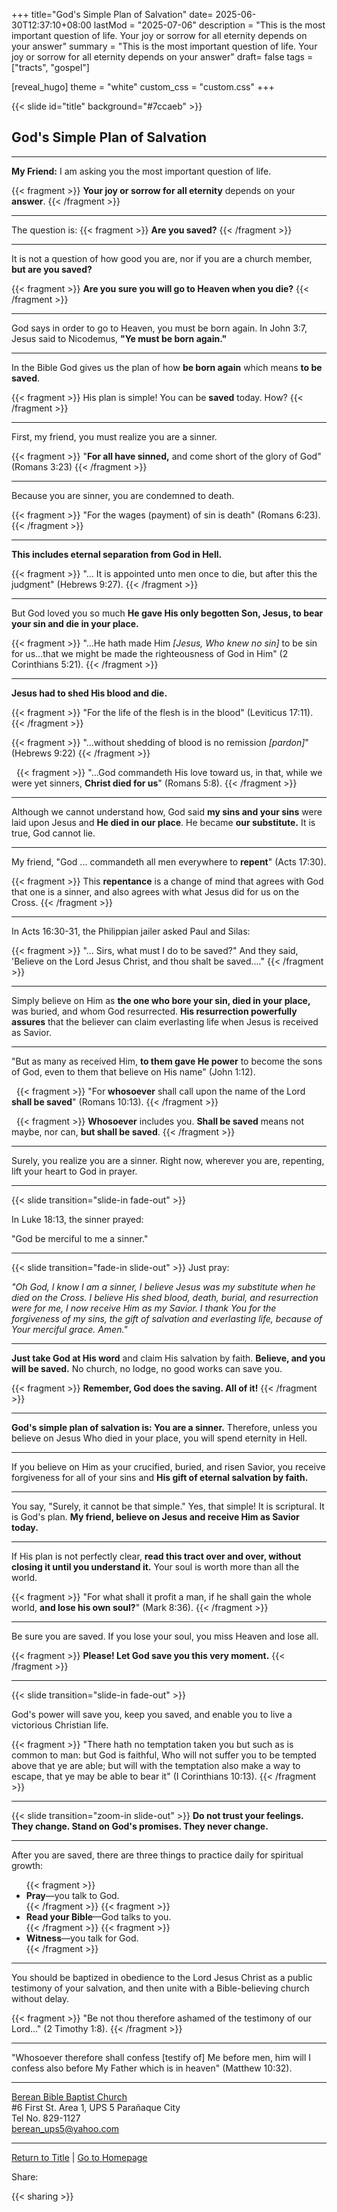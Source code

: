 +++
title="God's Simple Plan of Salvation"
date= 2025-06-30T12:37:10+08:00
lastMod = "2025-07-06"
description = "This is the most important question of life. Your joy or sorrow for all eternity depends on your answer"
summary = "This is the most important question of life. Your joy or sorrow for all eternity depends on your answer"
draft= false
tags = ["tracts", "gospel"]

[reveal_hugo]
  theme = "white"
  custom_css = "custom.css"
+++

{{< slide id="title" background="#7ccaeb"  >}}

## God's Simple Plan of Salvation

---


<b class="redtext">My Friend:</b> I am asking you the most important question of life.

{{< fragment >}}
**Your joy or sorrow for all eternity** depends on your **answer**.
{{< /fragment >}}

---

The question is:
{{< fragment >}}
<b>Are you saved?</b>
{{< /fragment >}}

---

It is not a question of how good you are,
nor if you are a church member, **but are you saved?** 

{{< fragment >}}
**Are you sure you will go to Heaven when you die?**
{{< /fragment >}}

---

God says in order to go to Heaven, you must be born again. In John 3:7, Jesus said to Nicodemus, <b class="redtext">"Ye must be born again."</b>

---

In the Bible God gives us the plan of how **be born again** which means **to be saved**. 

{{< fragment >}}
His plan is simple! You can be **saved** today. How?
{{< /fragment >}}

---


First, my friend, you must realize you are a sinner. 

{{< fragment >}}
<span class="redtext">"**For all have sinned,** and come short of the glory of God"</span> (Romans 3:23)
{{< /fragment >}}

---

Because you are sinner, you are condemned to death. 

{{< fragment >}}
<span class="redtext">"For the wages </span>(payment) <span class="redtext">of sin is death"</span> (Romans 6:23). 
{{< /fragment >}}

---
**This includes eternal separation from God in Hell.**

{{< fragment >}}
<span class="redtext">"... It is appointed unto men once to die, but after this the judgment"</span> (Hebrews 9:27).
{{< /fragment >}}

---

But God loved you so much **He gave His only begotten Son, Jesus, to bear your sin and die in your place.** 

{{< fragment >}}
<span class="redtext">"...He hath made Him</span> *[Jesus, Who knew no sin]* <span class="redtext">to be sin for us...that we might be made the righteousness of God in Him"</span> (2 Corinthians 5:21).
{{< /fragment >}}

---

**Jesus had to shed His blood and die.** 

{{< fragment >}}
<span class="redtext">"For the life of the flesh is in the blood"</span> (Leviticus 17:11). 
{{< /fragment >}}
&nbsp;

{{< fragment >}}
<span class="redtext">"...without shedding of blood is no remission</span> *[pardon]*" (Hebrews 9:22)
{{< /fragment >}}

&nbsp;
{{< fragment >}}
<span class="redtext">"...God commandeth His love toward us, in that, while we were yet sinners, **Christ died for us**"</span> (Romans 5:8).
{{< /fragment >}}


---

Although we cannot understand how, God said **my sins and your sins** were laid upon Jesus and **He died in our place**. He became **our substitute.** It is true, God cannot lie.

---

My friend, <span class="redtext">"God ... commandeth all men everywhere to **repent**"</span> (Acts 17:30). 

{{< fragment >}}
This **repentance** is a change of mind that agrees with God that one is a sinner, and also agrees with what Jesus did for us on the Cross.
{{< /fragment >}}

---

In Acts 16:30-31, the Philippian jailer asked Paul and Silas: 

{{< fragment >}}
<span class="redtext">"... Sirs, what must I do to be saved?" And they said, 'Believe on the Lord Jesus Christ, and thou shalt be saved...."</span>
{{< /fragment >}}

---

Simply believe on Him as **the one who bore your sin, died in your place,** was buried, and whom God resurrected. **His resurrection powerfully assures** that the believer can claim everlasting life when Jesus is received as Savior.

---

<span class="redtext">"But as many as received Him, **to them gave He power** to become the sons of God, even to them that believe on His name"</span> (John 1:12).

&nbsp;
{{< fragment >}}
<span class="redtext">"For **whosoever** shall call upon the name of the Lord **shall be saved**"</span> (Romans 10:13).
{{< /fragment >}}

&nbsp;
{{< fragment >}}
**Whosoever** includes you. **Shall be saved** means not maybe, nor can, **but shall be saved**.
{{< /fragment >}}

---

Surely, you realize you are a sinner. Right now, wherever you are, repenting, lift your heart to God in prayer.

---

{{< slide transition="slide-in fade-out" >}}

In Luke 18:13, the sinner prayed: 

<span class="redtext">"God be merciful to me a sinner."</span>

---
{{< slide transition="fade-in slide-out" >}}
Just pray: 

*"Oh God, I know I am a sinner, I believe Jesus was my substitute when he died on the Cross. I believe His shed blood, death, burial, and resurrection were for me, I now receive Him as my Savior. I thank You for the forgiveness of my sins, the gift of salvation and everlasting life, because of Your merciful grace. Amen."*


---

**Just take God at His word** and claim His salvation by faith. **Believe, and you will be saved.** No church, no lodge, no good works can save you. 

{{< fragment >}}
**Remember, God does the saving. All of it!**
{{< /fragment >}}

---

**God's simple plan of salvation is: You are a sinner.** Therefore, unless you believe on Jesus Who died in your place, you will spend eternity in Hell.

---

If you believe on Him as your crucified, buried, and risen Savior, you receive forgiveness for all of your sins and **His gift of eternal salvation by faith.**

---

You say, "Surely, it cannot be that simple." Yes, that simple! It is scriptural. It is God's plan. **My friend, believe on Jesus and receive Him as Savior today.**

---

If His plan is not perfectly clear, **read this tract over and over, without closing it until you understand it.** Your soul is worth more than all the world.


{{< fragment >}}
<span class="redtext">"For what shall it profit a man, if he shall gain the whole world, **and lose his own soul?**"</span> (Mark 8:36).
{{< /fragment >}}

---

Be sure you are saved. If you lose your soul, you miss Heaven and lose all. 

{{< fragment >}}
**Please! Let God save you this very moment.**
{{< /fragment >}}

---

{{< slide transition="slide-in fade-out" >}}

God's power will save you, keep you saved, and enable you to live a victorious Christian life. 

{{< fragment >}}
<span class="redtext">"There hath no temptation taken you but such as is common to man: but God is faithful, Who will not suffer you to be tempted above that ye are able; but will with the temptation also make a way to escape, that ye may be able to bear it"</span> (I Corinthians 10:13).
{{< /fragment >}}

---

{{< slide transition="zoom-in slide-out"  >}}
**Do not trust your feelings. They change. Stand on God's promises. They never change.** 

---

After you are saved, there are three things to practice daily for spiritual growth: 

<ul>
{{< fragment >}}<li><b>Pray</b>—you talk to God.</li>{{< /fragment >}}
{{< fragment >}}<li><b>Read your Bible</b>—God talks to you.</li>{{< /fragment >}}
{{< fragment >}}<li><b>Witness</b>—you talk for God.</li>{{< /fragment >}}
</ul>

---

You should be baptized in obedience to the Lord Jesus Christ as a public testimony of your salvation, and then unite with a Bible-believing church without delay. 

{{< fragment >}}
<span class="redtext">"Be not thou therefore ashamed of the testimony of our Lord..."</span> (2 Timothy 1:8).
{{< /fragment >}}

---

<span class="redtext">"Whosoever therefore shall confess</span> [testify of] <span class="redtext">Me before men, him will I confess also before My Father which is in heaven"</span> (Matthew 10:32).

---

 
<a href="https://www.bereanbbc.org/" rel="nofollow" target="_blank">Berean Bible Baptist Church</a><br/>
#6 First St. Area 1, UPS 5 Parañaque City <br/>
Tel No. 829-1127<br/>
<a href="mailto:berean_ups5@yahoo.com">berean_ups5@yahoo.com</a>

 
---


<p> 

<a href="#title">Return to Title</a> | <a href="/">Go to Homepage</a>

</p>

Share: 
 
{{< sharing >}}


